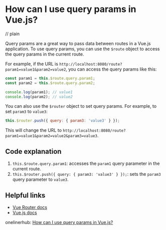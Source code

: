 # How can I use query params in Vue.js?
// plain

Query params are a great way to pass data between routes in a Vue.js application. To use query params, you can use the `$route` object to access the query params in the current route.

For example, if the URL is `http://localhost:8080/route?param1=value1&param2=value2`, you can access the query params like this:

```javascript
const param1 = this.$route.query.param1;
const param2 = this.$route.query.param2;

console.log(param1); // value1
console.log(param2); // value2
```

You can also use the `$router` object to set query params. For example, to set `param3` to `value3`:

```javascript
this.$router.push({ query: { param3: 'value3' } });
```

This will change the URL to `http://localhost:8080/route?param1=value1&param2=value2&param3=value3`.

## Code explanation


1. `this.$route.query.param1`: accesses the `param1` query parameter in the current route.
2. `this.$router.push({ query: { param3: 'value3' } });`: sets the `param3` query parameter to `value3`.

## Helpful links

- [Vue Router docs](https://router.vuejs.org/guide/)
- [Vue.js docs](https://vuejs.org/v2/guide/)

onelinerhub: [How can I use query params in Vue.js?](https://onelinerhub.com/vue.js/how-can-i-use-query-params-in-vue-js)